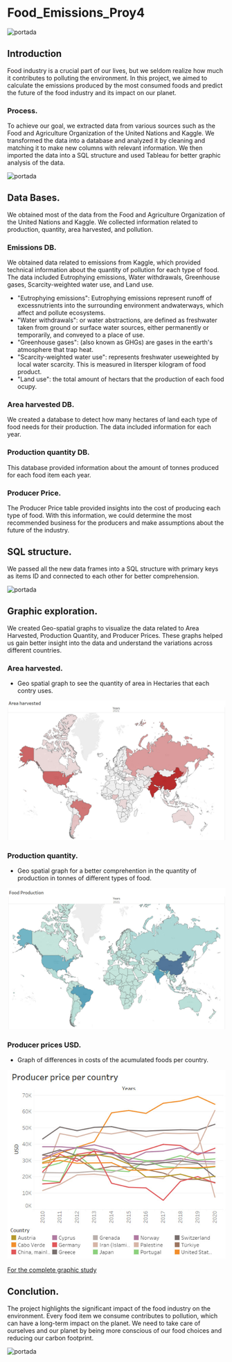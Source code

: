 # Food_Emissions_Proy4

![portada](https://github.com/imalanz/_proy4/blob/main/images/a.jpg?raw=true)

## Introduction
Food industry is a crucial part of our lives, but we seldom realize how much it contributes to polluting the environment. In this project, we aimed to calculate the emissions produced by the most consumed foods and predict the future of the food industry and its impact on our planet.

### Process.
To achieve our goal, we extracted data from various sources such as the Food and Agriculture Organization of the United Nations and Kaggle. We transformed the data into a database and analyzed it by cleaning and matching it to make new columns with relevant information. We then imported the data into a SQL structure and used Tableau for better graphic analysis of the data.

![portada](https://github.com/imalanz/_proy4/blob/main/images/b.jpg?raw=true)

## Data Bases.

We obtained most of the data from the Food and Agriculture Organization of the United Nations and Kaggle. We collected information related to production, quantity, area harvested, and pollution.

### Emissions DB.

We obtained data related to emissions from Kaggle, which provided technical information about the quantity of pollution for each type of food. The data included Eutrophying emissions, Water withdrawals, Greenhouse gases, Scarcity-weighted water use, and Land use. 

- "Eutrophying emissions": Eutrophying emissions represent runoff of excessnutrients into the surrounding environment andwaterways, which affect and pollute ecosystems.
- "Water withdrawals": or water abstractions, are defined as freshwater taken from ground or surface water sources, either permanently or temporarily, and conveyed to a place of use.
- "Greenhouse gases": (also known as GHGs) are gases in the earth's atmosphere that trap heat.
- "Scarcity-weighted water use": represents freshwater useweighted by local water scarcity. This is measured in litersper kilogram of food product.
- "Land use": the total amount of hectars that the production of each food ocupy.

### Area harvested DB.

We created a database to detect how many hectares of land each type of food needs for their production. The data included information for each year.

### Production quantity DB.
This database provided information about the amount of tonnes produced for each food item each year.
### Producer Price.
The Producer Price table provided insights into the cost of producing each type of food. With this information, we could determine the most recommended business for the producers and make assumptions about the future of the industry.


## SQL structure.
We passed all the new data frames into a SQL structure with primary keys as items ID and connected to each other for better comprehension.

![portada](https://github.com/imalanz/_proy4/blob/main/images/f.png?raw=true)
## Graphic exploration.

We created Geo-spatial graphs to visualize the data related to Area Harvested, Production Quantity, and Producer Prices. These graphs helped us gain better insight into the data and understand the variations across different countries.
### Area harvested.
- Geo spatial graph to see the quantity of area in Hectaries that each contry uses.

![area](https://github.com/imalanz/FoodEmissions_proy4/blob/main/images/area.jpg?raw=true)

### Production quantity.
- Geo spatial graph for a better comprehention in the quantity of production in tonnes of different types of food.

![production](https://github.com/imalanz/FoodEmissions_proy4/blob/main/images/production.jpg?raw=true)

### Producer prices USD.
- Graph of differences in costs of the acumulated foods per country.

![price](https://github.com/imalanz/FoodEmissions_proy4/blob/main/images/price.jpg?raw=true)


[For the complete graphic study](https://public.tableau.com/app/profile/imanol.lanzagorta.diaz/viz/FoodEmissions_16775259232060/Story3?publish=yes)


## Conclution.
The project highlights the significant impact of the food industry on the environment. Every food item we consume contributes to pollution, which can have a long-term impact on the planet. We need to take care of ourselves and our planet by being more conscious of our food choices and reducing our carbon footprint.



![portada](https://github.com/imalanz/_proy4/blob/main/images/s.jpg?raw=true)






